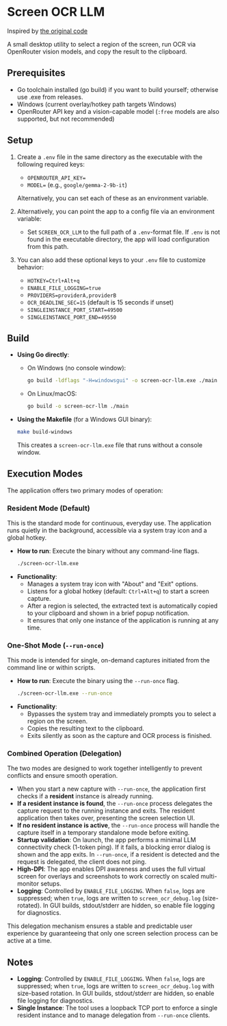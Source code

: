 # Screen OCR LLM

Inspired by [the original code](https://github.com/cherjr/screen-ocr-llm)

A small desktop utility to select a region of the screen, run OCR via OpenRouter vision models, and copy the result to the clipboard.

## Prerequisites

- Go toolchain installed (go build) if you want to build yourself; otherwise use .exe from releases.
- Windows (current overlay/hotkey path targets Windows)
- OpenRouter API key and a vision-capable model (`:free` models are also supported, but not recommended)

## Setup

1.  Create a `.env` file in the same directory as the executable with the following required keys:
    - `OPENROUTER_API_KEY=`
    - `MODEL=` (e.g., `google/gemma-2-9b-it`)

    Alternatively, you can set each of these as an environment variable.

2.  Alternatively, you can point the app to a config file via an environment variable:
    - Set `SCREEN_OCR_LLM` to the full path of a `.env`-format file. If `.env` is not found in the executable directory, the app will load configuration from this path.

3.  You can also add these optional keys to your `.env` file to customize behavior:
    - `HOTKEY=Ctrl+Alt+q`
    - `ENABLE_FILE_LOGGING=true`
    - `PROVIDERS=providerA,providerB`
    - `OCR_DEADLINE_SEC=15` (default is 15 seconds if unset)
    - `SINGLEINSTANCE_PORT_START=49500`
    - `SINGLEINSTANCE_PORT_END=49550`

## Build

- **Using Go directly**:
  - On Windows (no console window):
    ```sh
    go build -ldflags "-H=windowsgui" -o screen-ocr-llm.exe ./main
    ```
  - On Linux/macOS:
    ```sh
    go build -o screen-ocr-llm ./main
    ```

- **Using the Makefile** (for a Windows GUI binary):
  ```sh
  make build-windows
  ```
  This creates a `screen-ocr-llm.exe` file that runs without a console window.

## Execution Modes

The application offers two primary modes of operation:

### Resident Mode (Default)

This is the standard mode for continuous, everyday use. The application runs quietly in the background, accessible via a system tray icon and a global hotkey.

- **How to run**: Execute the binary without any command-line flags.
  ```sh
  ./screen-ocr-llm.exe
  ```
- **Functionality**:
  - Manages a system tray icon with "About" and "Exit" options.
  - Listens for a global hotkey (default: `Ctrl+Alt+q`) to start a screen capture.
  - After a region is selected, the extracted text is automatically copied to your clipboard and shown in a brief popup notification.
  - It ensures that only one instance of the application is running at any time.

### One-Shot Mode (`--run-once`)

This mode is intended for single, on-demand captures initiated from the command line or within scripts.

- **How to run**: Execute the binary using the `--run-once` flag.
  ```sh
  ./screen-ocr-llm.exe --run-once
  ```
- **Functionality**:
  - Bypasses the system tray and immediately prompts you to select a region on the screen.
  - Copies the resulting text to the clipboard.
  - Exits silently as soon as the capture and OCR process is finished.

### Combined Operation (Delegation)

The two modes are designed to work together intelligently to prevent conflicts and ensure smooth operation.

- When you start a new capture with `--run-once`, the application first checks if a **resident** instance is already running.
- **If a resident instance is found**, the `--run-once` process delegates the capture request to the running instance and exits. The resident application then takes over, presenting the screen selection UI.
- **If no resident instance is active**, the `--run-once` process will handle the capture itself in a temporary standalone mode before exiting.
- **Startup validation**: On launch, the app performs a minimal LLM connectivity check (1-token ping). If it fails, a blocking error dialog is shown and the app exits. In `--run-once`, if a resident is detected and the request is delegated, the client does not ping.
- **High-DPI**: The app enables DPI awareness and uses the full virtual screen for overlays and screenshots to work correctly on scaled multi-monitor setups.
- **Logging**: Controlled by `ENABLE_FILE_LOGGING`. When `false`, logs are suppressed; when `true`, logs are written to `screen_ocr_debug.log` (size-rotated). In GUI builds, stdout/stderr are hidden, so enable file logging for diagnostics.

This delegation mechanism ensures a stable and predictable user experience by guaranteeing that only one screen selection process can be active at a time.

## Notes

- **Logging**: Controlled by `ENABLE_FILE_LOGGING`. When `false`, logs are suppressed; when `true`, logs are written to `screen_ocr_debug.log` with size-based rotation. In GUI builds, stdout/stderr are hidden, so enable file logging for diagnostics.
- **Single Instance**: The tool uses a loopback TCP port to enforce a single resident instance and to manage delegation from `--run-once` clients.
